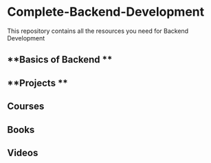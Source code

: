 # Complete-Backend-Development
This repository contains all the resources you need for Backend Development


**Basics of Backend **
----------------------





**Projects **
-----------------





**Courses**
-----------------




**Books**
-----------------



**Videos**
------------------
